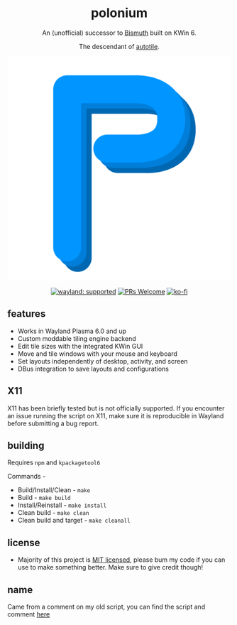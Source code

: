 <div align="center">

# polonium

An (unofficial) successor to [Bismuth](https://github.com/Bismuth-Forge/bismuth) built on KWin 6.

The descendant of [autotile](https://github.com/zeroxoneafour/kwin-autotile).

![hot icon](docs/logo.svg)

[![wayland: supported](https://img.shields.io/badge/Wayland-Ready-blue?logo=kde)](https://community.kde.org/KWin/Wayland)
[![PRs Welcome](https://img.shields.io/badge/PRs-welcome-brightgreen.svg)](https://makeapullrequest.com)
[![ko-fi](https://img.shields.io/badge/-Support%20me%20on%20Ko--Fi-orange?logo=kofi&logoColor=white)](https://ko-fi.com/zeroxoneafour)

</div>

## features

-   Works in Wayland Plasma 6.0 and up
-   Custom moddable tiling engine backend
-   Edit tile sizes with the integrated KWin GUI
-   Move and tile windows with your mouse and keyboard
-   Set layouts independently of desktop, activity, and screen
-   DBus integration to save layouts and configurations

## X11

X11 has been briefly tested but is not officially supported. If you encounter an issue running the script on X11, make sure it is reproducible in Wayland before submitting a bug report.

## building

Requires `npm` and `kpackagetool6`

Commands -

-   Build/Install/Clean - `make`
-   Build - `make build`
-   Install/Reinstall - `make install`
-   Clean build - `make clean`
-   Clean build and target - `make cleanall`

## license

-   Majority of this project is [MIT licensed](license.txt), please bum my code if you can use to make something better. Make sure to give credit though!

## name

Came from a comment on my old script, you can find the script and comment [here](https://store.kde.org/p/2003956)
